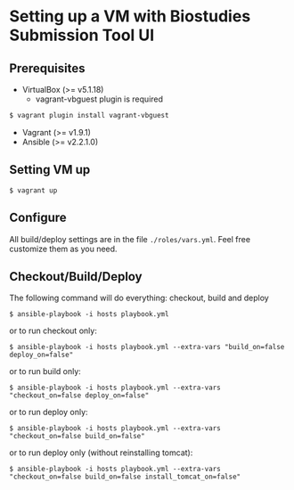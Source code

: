 # Setting up a VM with Biostudies Submission Tool UI #

## Prerequisites ##
* VirtualBox (>= v5.1.18)
  * vagrant-vbguest plugin is required
````sh  
$ vagrant plugin install vagrant-vbguest
````  
* Vagrant (>= v1.9.1)
* Ansible (>= v2.2.1.0)

## Setting VM up ##
```
$ vagrant up
```

## Configure ##
All build/deploy settings are in the file `./roles/vars.yml`. Feel free customize them as you need.

## Checkout/Build/Deploy ##
The following command will do everything: checkout, build and deploy 
```
$ ansible-playbook -i hosts playbook.yml 
```
or to run checkout only:
```
$ ansible-playbook -i hosts playbook.yml --extra-vars "build_on=false deploy_on=false"
```
or to run build only:
```
$ ansible-playbook -i hosts playbook.yml --extra-vars "checkout_on=false deploy_on=false"
```
or to run deploy only:
```
$ ansible-playbook -i hosts playbook.yml --extra-vars "checkout_on=false build_on=false"
```
or to run deploy only (without reinstalling tomcat):
```
$ ansible-playbook -i hosts playbook.yml --extra-vars "checkout_on=false build_on=false install_tomcat_on=false"
```

